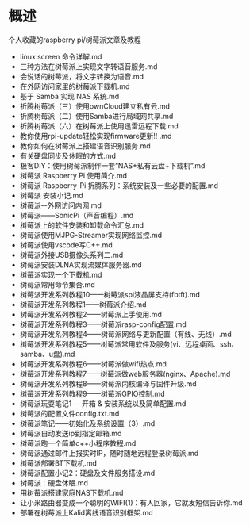 # 概述
个人收藏的raspberry pi/树莓派文章及教程

* linux screen 命令详解.md 	
*	三种方法在树莓派上实现文字转语音服务.md 
*	会说话的树莓派，将文字转换为语音.md 
*	在外网访问家里的树莓派下载机.md
*	基于 Samba 实现 NAS 系统.md 
*	折腾树莓派（三）使用ownCloud建立私有云.md
*	折腾树莓派（二）使用Samba进行局域网共享.md 
*	折腾树莓派（六）在树莓派上使用迅雷远程下载.md 
*	教你使用rpi-update轻松实现firmware更新!! .md 
*	教你如何在树莓派上搭建语音识别服务.md 
*	有关硬盘同步及休眠的方式.md
*	极客DIY：使用树莓派制作一套“NAS+私有云盘+下载机”.md 
*	树莓派 Raspberry Pi 使用简介.md
*	树莓派 Raspberry-Pi 折腾系列：系统安装及一些必要的配置.md 
*	树莓派 安装小记.md
*	树莓派--外网访问内网.md
*	树莓派——SonicPi（声音编程）.md 
*	树莓派上的软件安装和卸载命令汇总.md
*	树莓派使用MJPG-Streamer实现网络监控.md 
*	树莓派使用vscode写C++.md
*	树莓派外接USB摄像头系列二.md 
*	树莓派安装DLNA实现流媒体服务器.md
*	树莓派实现一个下载机.md
*	树莓派常用命令集合.md 
*	树莓派开发系列教程10——树莓派spi液晶屏支持(fbtft).md 
*	树莓派开发系列教程1——树莓派介绍.md 
*	树莓派开发系列教程2——树莓派上手使用.md 
*	树莓派开发系列教程3——树莓派rasp-config配置.md 
*	树莓派开发系列教程4——树莓派网络与更新配置（有线、无线）.md 
*	树莓派开发系列教程5——树莓派常用软件及服务(vi、远程桌面、ssh、samba、u盘).md 
*	树莓派开发系列教程6——树莓派做wifi热点.md 
*	树莓派开发系列教程7——树莓派做web服务器(nginx、Apache).md 
*	树莓派开发系列教程8——树莓派内核编译与固件升级.md
*	树莓派开发系列教程9——树莓派GPIO控制.md
*	树莓派玩耍笔记1 -- 开箱 & 安装系统以及简单配置.md 
*	树莓派的配置文件config.txt.md 
*	树莓派笔记——初始化及系统设置（3）.md
*	树莓派自动发送ip到指定邮箱.md 
*	树莓派跑一个简单c++小程序教程.md
*	树莓派通过邮件上报实时IP，随时随地远程登录树莓派.md 
*	树莓派部署BT下载机.md 
*	树莓派配置小记2：硬盘及文件服务搭设.md
*	树莓派：硬盘休眠.md
*	用树莓派搭建家庭NAS下载机.md
*	让小米路由器变成一个聪明的WIFI(1)：有人回家，它就发短信告诉你.md 
*	部署在树莓派上Kalid离线语音识别框架.md
